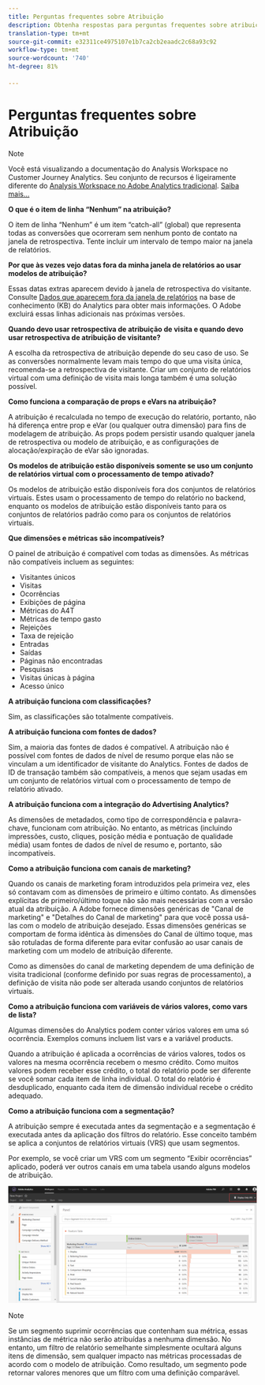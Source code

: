 ```yaml
---
title: Perguntas frequentes sobre Atribuição
description: Obtenha respostas para perguntas frequentes sobre atribuição.
translation-type: tm+mt
source-git-commit: e32311ce4975107e1b7ca2cb2eaadc2c68a93c92
workflow-type: tm+mt
source-wordcount: '740'
ht-degree: 81%

---
```



# Perguntas frequentes sobre Atribuição

>[!NOTE]
>
>Você está visualizando a documentação do Analysis Workspace no Customer Journey Analytics. Seu conjunto de recursos é ligeiramente diferente do [Analysis Workspace no Adobe Analytics tradicional](https://docs.adobe.com/content/help/pt-BR/analytics/analyze/analysis-workspace/home.html). [Saiba mais...](/help/getting-started/cja-aa.md)

**O que é o item de linha “Nenhum” na atribuição?**

O item de linha “Nenhum” é um item “catch-all” (global) que representa todas as conversões que ocorreram sem nenhum ponto de contato na janela de retrospectiva. Tente incluir um intervalo de tempo maior na janela de relatórios.

**Por que às vezes vejo datas fora da minha janela de relatórios ao usar modelos de atribuição?**

Essas datas extras aparecem devido à janela de retrospectiva do visitante. Consulte [Dados que aparecem fora da janela de relatórios](https://helpx.adobe.com/br/analytics/kb/data-appearing-outside-reporting-window.html) na base de conhecimento (KB) do Analytics para obter mais informações. O Adobe excluirá essas linhas adicionais nas próximas versões.

**Quando devo usar retrospectiva de atribuição de visita e quando devo usar retrospectiva de atribuição de visitante?**

A escolha da retrospectiva de atribuição depende do seu caso de uso. Se as conversões normalmente levam mais tempo do que uma visita única, recomenda-se a retrospectiva de visitante. Criar um conjunto de relatórios virtual com uma definição de visita mais longa também é uma solução possível.

**Como funciona a comparação de props e eVars na atribuição?**

A atribuição é recalculada no tempo de execução do relatório, portanto, não há diferença entre prop e eVar (ou qualquer outra dimensão) para fins de modelagem de atribuição. As props podem persistir usando qualquer janela de retrospectiva ou modelo de atribuição, e as configurações de alocação/expiração de eVar são ignoradas.

**Os modelos de atribuição estão disponíveis somente se uso um conjunto de relatórios virtual com o processamento de tempo ativado?**

Os modelos de atribuição estão disponíveis fora dos conjuntos de relatórios virtuais. Estes usam o processamento de tempo do relatório no backend, enquanto os modelos de atribuição estão disponíveis tanto para os conjuntos de relatórios padrão como para os conjuntos de relatórios virtuais.

**Que dimensões e métricas são incompatíveis?**

O painel de atribuição é compatível com todas as dimensões. As métricas não compatíveis incluem as seguintes:

* Visitantes únicos
* Visitas
* Ocorrências
* Exibições de página
* Métricas do A4T
* Métricas de tempo gasto
* Rejeições
* Taxa de rejeição
* Entradas
* Saídas
* Páginas não encontradas
* Pesquisas
* Visitas únicas à página
* Acesso único

**A atribuição funciona com classificações?**

Sim, as classificações são totalmente compatíveis.

**A atribuição funciona com fontes de dados?**

Sim, a maioria das fontes de dados é compatível. A atribuição não é possível com fontes de dados de nível de resumo porque elas não se vinculam a um identificador de visitante do Analytics. Fontes de dados de ID de transação também são compatíveis, a menos que sejam usadas em um conjunto de relatórios virtual com o processamento de tempo de relatório ativado.

**A atribuição funciona com a integração do Advertising Analytics?**

As dimensões de metadados, como tipo de correspondência e palavra-chave, funcionam com atribuição. No entanto, as métricas (incluindo impressões, custo, cliques, posição média e pontuação de qualidade média) usam fontes de dados de nível de resumo e, portanto, são incompatíveis.

**Como a atribuição funciona com canais de marketing?**

Quando os canais de marketing foram introduzidos pela primeira vez, eles só contavam com as dimensões de primeiro e último contato. As dimensões explícitas de primeiro/último toque não são mais necessárias com a versão atual da atribuição. A Adobe fornece dimensões genéricas de &quot;Canal de marketing&quot; e &quot;Detalhes do Canal de marketing&quot; para que você possa usá-las com o modelo de atribuição desejado. Essas dimensões genéricas se comportam de forma idêntica às dimensões do Canal de último toque, mas são rotuladas de forma diferente para evitar confusão ao usar canais de marketing com um modelo de atribuição diferente.

Como as dimensões do canal de marketing dependem de uma definição de visita tradicional (conforme definido por suas regras de processamento), a definição de visita não pode ser alterada usando conjuntos de relatórios virtuais.

**Como a atribuição funciona com variáveis de vários valores, como vars de lista?**

Algumas dimensões do Analytics podem conter vários valores em uma só ocorrência. Exemplos comuns incluem list vars e a variável products.

Quando a atribuição é aplicada a ocorrências de vários valores, todos os valores na mesma ocorrência recebem o mesmo crédito. Como muitos valores podem receber esse crédito, o total do relatório pode ser diferente se você somar cada item de linha individual. O total do relatório é desduplicado, enquanto cada item de dimensão individual recebe o crédito adequado.

**Como a atribuição funciona com a segmentação?**

A atribuição sempre é executada antes da segmentação e a segmentação é executada antes da aplicação dos filtros do relatório. Esse conceito também se aplica a conjuntos de relatórios virtuais (VRS) que usam segmentos.

Por exemplo, se você criar um VRS com um segmento “Exibir ocorrências” aplicado, poderá ver outros canais em uma tabela usando alguns modelos de atribuição.

![Conjunto de relatórios virtuais “somente exibição”](assets/vrs-aiq-example.png)

>[!NOTE]
>
>Se um segmento suprimir ocorrências que contenham sua métrica, essas instâncias de métrica não serão atribuídas a nenhuma dimensão. No entanto, um filtro de relatório semelhante simplesmente ocultará alguns itens de dimensão, sem qualquer impacto nas métricas processadas de acordo com o modelo de atribuição. Como resultado, um segmento pode retornar valores menores que um filtro com uma definição comparável.
